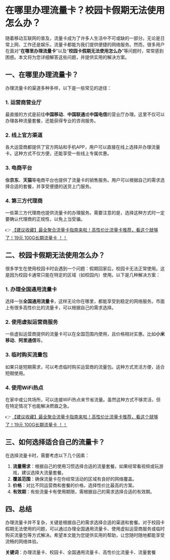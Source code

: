 # 在哪里办理流量卡？校园卡假期无法使用怎么办？

随着移动互联网的普及，流量卡成为了许多人生活中不可或缺的一部分。无论是日常上网、工作还是娱乐，流量卡都能为我们提供便捷的网络服务。然而，很多用户在面对“**在哪里办理流量卡**”以及“**校园卡假期无法使用怎么办**”等问题时，常常感到困惑。本文将为您详细解答这些问题，并提供实用的解决方案。

## 一、在哪里办理流量卡？

办理流量卡的渠道多种多样，以下是一些常见的途径：

### 1. 运营商营业厅
最直接的方式是前往**中国移动**、**中国联通**或**中国电信**的营业厅办理。这里不仅可以办理各种流量套餐，还能获得专业的咨询服务。

### 2. 线上官方渠道
各大运营商都提供了官方网站和手机APP，用户可以直接在线上选择并办理流量卡。这种方式不仅方便，还能享受一些线上专属优惠。

### 3. 电商平台
像**京东**、**天猫**等电商平台也提供了流量卡的销售服务。用户可以根据自己的需求选择合适的套餐，并享受便捷的送货上门服务。

### 4. 第三方代理商
一些第三方代理商也提供流量卡的办理服务。需要注意的是，选择这种方式时一定要确认代理商的正规性，以免上当受骗。

👉 [【建议收藏】最全聚合流量卡指南来啦！高性价比流量卡推荐，看这个就够了！19元 100G长期流量卡 ！！](https://bit.ly/Liuliangka)

## 二、校园卡假期无法使用怎么办？

很多学生在使用校园卡时会遇到一个问题：假期回家后，校园卡无法正常使用。这是因为校园卡通常只能在特定的区域（如校园内）使用。以下是几种解决方案：

### 1. 办理全国通用流量卡
选择一张**全国通用流量卡**，这样无论你在哪里，都能享受到稳定的网络服务。市面上有很多高性价比的流量卡，可以根据自己的需求选择。

### 2. 使用虚拟运营商服务
一些虚拟运营商提供的流量卡可以在全国范围内使用，且价格相对实惠。比如**小米移动**、**阿里通信**等。

### 3. 临时购买流量包
如果只是短期需求，可以考虑临时购买运营商的流量包。这种方式灵活方便，适合短期使用。

### 4. 使用WiFi热点
在家中或公共场所，可以连接WiFi热点来节省流量。虽然这种方式不够灵活，但在特定情况下也能解决燃眉之急。

👉 [【建议收藏】最全聚合流量卡指南来啦！高性价比流量卡推荐，看这个就够了！19元 100G长期流量卡 ！！](https://bit.ly/Liuliangka)

## 三、如何选择适合自己的流量卡？

在选择流量卡时，需要考虑以下几个因素：

1. **流量需求**：根据自己的使用习惯选择合适的流量套餐。如果经常看视频或玩游戏，建议选择大流量套餐。
2. **覆盖范围**：确保流量卡在你经常活动的区域有良好的网络覆盖。
3. **价格**：对比不同运营商和套餐的价格，选择性价比最高的方案。
4. **有效期**：有些流量卡有使用期限，需根据自己的需求选择合适的有效期。

## 四、总结

办理流量卡并不复杂，关键是根据自己的需求选择合适的渠道和套餐。对于校园卡假期无法使用的问题，可以通过办理全国通用流量卡、使用虚拟运营商服务或临时购买流量包等方式解决。希望本文能为您提供实用的帮助，让您随时随地都能享受流畅的网络体验。

**关键词**：办理流量卡、校园卡、全国通用流量卡、高性价比流量卡、流量套餐